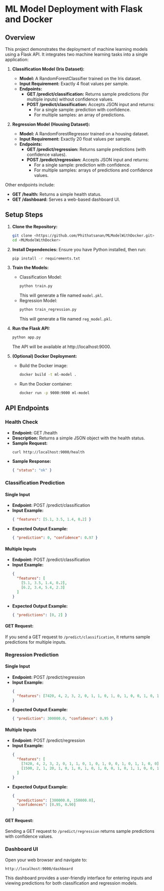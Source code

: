 # ML Model Deployment with Flask and Docker

## Overview
This project demonstrates the deployment of machine learning models using a Flask API. It integrates two machine learning tasks into a single application:

1. **Classification Model (Iris Dataset):**
   - **Model:** A RandomForestClassifier trained on the Iris dataset.
   - **Input Requirement:** Exactly 4 float values per sample.
   - **Endpoints:**
     - **GET /predict/classification:** Returns sample predictions (for multiple inputs) without confidence values.
     - **POST /predict/classification:** Accepts JSON input and returns:
       - For a single sample: prediction with confidence.
       - For multiple samples: an array of predictions.

2. **Regression Model (Housing Dataset):**
   - **Model:** A RandomForestRegressor trained on a housing dataset.
   - **Input Requirement:** Exactly 20 float values per sample.
   - **Endpoints:**
     - **GET /predict/regression:** Returns sample predictions (with confidence values).
     - **POST /predict/regression:** Accepts JSON input and returns:
       - For a single sample: prediction with confidence.
       - For multiple samples: arrays of predictions and confidence values.

Other endpoints include:
- **GET /health:** Returns a simple health status.
- **GET /dashboard:** Serves a web-based dashboard UI.

## Setup Steps

1. **Clone the Repository:**
   ```bash
   git clone <https://github.com/Phithatsanan/MLModelWithDocker.git>
   cd <MLModelWithDocker>
   ```

2. **Install Dependencies:** Ensure you have Python installed, then run:
   ```bash
   pip install -r requirements.txt
   ```

3. **Train the Models:**
   - Classification Model:
     ```bash
     python train.py
     ```
     This will generate a file named `model.pkl`.
   - Regression Model:
     ```bash
     python train_regression.py
     ```
     This will generate a file named `reg_model.pkl`.

4. **Run the Flask API:**
   ```bash
   python app.py
   ```
   The API will be available at http://localhost:9000.

5. **(Optional) Docker Deployment:**
   - Build the Docker image:
     ```bash
     docker build -t ml-model .
     ```
   - Run the Docker container:
     ```bash
     docker run -p 9000:9000 ml-model
     ```

## API Endpoints

### Health Check
- **Endpoint:** GET /health
- **Description:** Returns a simple JSON object with the health status.
- **Sample Request:**
  ```bash
  curl http://localhost:9000/health
  ```
- **Sample Response:**
  ```json
  { "status": "ok" }
  ```

### Classification Prediction

#### Single Input
- **Endpoint:** POST /predict/classification
- **Input Example:**
  ```json
  { "features": [5.1, 3.5, 1.4, 0.2] }
  ```
- **Expected Output Example:**
  ```json
  { "prediction": 0, "confidence": 0.97 }
  ```

#### Multiple Inputs
- **Endpoint:** POST /predict/classification
- **Input Example:**
  ```json
  {
    "features": [
      [5.1, 3.5, 1.4, 0.2],
      [6.2, 3.4, 5.4, 2.3]
    ]
  }
  ```
- **Expected Output Example:**
  ```json
  { "predictions": [0, 2] }
  ```

#### GET Request:
If you send a GET request to `/predict/classification`, it returns sample predictions for multiple inputs.
### Regression Prediction

#### Single Input
- **Endpoint:** POST /predict/regression
- **Input Example:**
  ```json
  {
    "features": [7420, 4, 2, 3, 2, 0, 1, 1, 0, 1, 0, 1, 0, 0, 1, 0, 1, 1, 0, 0]
  }
  ```
- **Expected Output Example:**
  ```json
  { "prediction": 300000.0, "confidence": 0.95 }
  ```

#### Multiple Inputs
- **Endpoint:** POST /predict/regression
- **Input Example:**
  ```json
  {
    "features": [
      [7420, 4, 2, 3, 2, 0, 1, 1, 0, 1, 0, 1, 0, 0, 1, 0, 1, 1, 0, 0],
      [1500, 2, 1, 20, 1, 0, 1, 0, 1, 0, 1, 0, 0, 1, 0, 1, 1, 0, 0, 1]
    ]
  }
  ```
- **Expected Output Example:**
  ```json
  {
    "predictions": [300000.0, 150000.0],
    "confidences": [0.95, 0.90]
  }
  ```

#### GET Request:
Sending a GET request to `/predict/regression` returns sample predictions with confidence values.

### Dashboard UI
Open your web browser and navigate to:
```
http://localhost:9000/dashboard
```
This dashboard provides a user-friendly interface for entering inputs and viewing predictions for both classification and regression models.
